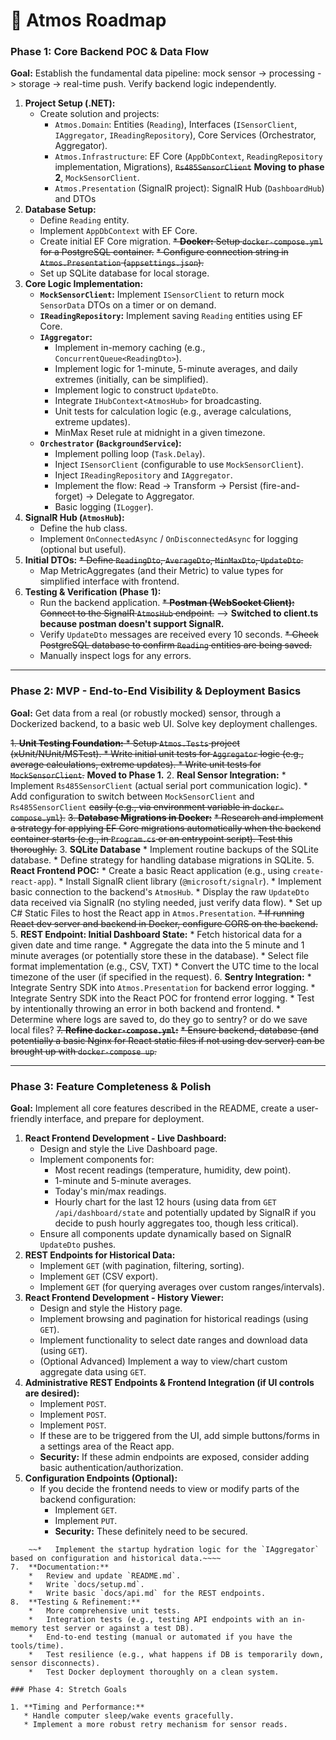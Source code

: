 # 🚗 Atmos Roadmap

### Phase 1: Core Backend POC & Data Flow

**Goal:** Establish the fundamental data pipeline: mock sensor -> processing -> storage -> real-time push. Verify backend logic independently.

1.  **Project Setup (.NET):**
    *   Create solution and projects:
        *   `Atmos.Domain`: Entities (`Reading`), Interfaces (`ISensorClient`, `IAggregator`, `IReadingRepository`), Core Services (Orchestrator, Aggregator).
        *   `Atmos.Infrastructure`: EF Core (`AppDbContext`, `ReadingRepository` implementation, Migrations), ~~`Rs485SensorClient`~~ **Moving to phase 2**, `MockSensorClient`.
        *   `Atmos.Presentation` (SignalR project): SignalR Hub (`DashboardHub`) and DTOs
2.  **Database Setup:**
    *   Define `Reading` entity.
    *   Implement `AppDbContext` with EF Core.
    *   Create initial EF Core migration.
    ~~*   **Docker:** Setup `docker-compose.yml` for a PostgreSQL container.~~
    ~~*   Configure connection string in `Atmos.Presentation` (`appsettings.json`).~~
    * Set up SQLite database for local storage.
3.  **Core Logic Implementation:**
    *   **`MockSensorClient`:** Implement `ISensorClient` to return mock `SensorData` DTOs on a timer or on demand.
    *   **`IReadingRepository`:** Implement saving `Reading` entities using EF Core.
    *   **`IAggregator`:**
        *   Implement in-memory caching (e.g., `ConcurrentQueue<ReadingDto>`).
        *   Implement logic for 1-minute, 5-minute averages, and daily extremes (initially, can be simplified).
        *   Implement logic to construct `UpdateDto`.
        *   Integrate `IHubContext<AtmosHub>` for broadcasting.
        *   Unit tests for calculation logic (e.g., average calculations, extreme updates).
        *   MinMax Reset rule at midnight in a given timezone. 
    *   **`Orchestrator` (`BackgroundService`):**
        *   Implement polling loop (`Task.Delay`).
        *   Inject `ISensorClient` (configurable to use `MockSensorClient`).
        *   Inject `IReadingRepository` and `IAggregator`.
        *   Implement the flow: Read -> Transform -> Persist (fire-and-forget) -> Delegate to Aggregator.
        *   Basic logging (`ILogger`).
4.  **SignalR Hub (`AtmosHub`):**
    *   Define the hub class.
    *   Implement `OnConnectedAsync` / `OnDisconnectedAsync` for logging (optional but useful).
5.  **Initial DTOs:**
    ~~*   Define `ReadingDto`, `AverageDto`, `MinMaxDto`, `UpdateDto`.~~
    * Map MetricAggregates (and their Metric) to value types for simplified interface with frontend.
6.  **Testing & Verification (Phase 1):**
    *   Run the backend application.
    ~~*   **Postman (WebSocket Client):** Connect to the SignalR `AtmosHub` endpoint.~~ --> **Switched to client.ts because postman doesn't support SignalR.**
    *   Verify `UpdateDto` messages are received every 10 seconds.
    ~~*   Check PostgreSQL database to confirm `Reading` entities are being saved.~~
    *   Manually inspect logs for any errors.

---

### Phase 2: MVP - End-to-End Visibility & Deployment Basics

**Goal:** Get data from a real (or robustly mocked) sensor, through a Dockerized backend, to a basic web UI. Solve key deployment challenges.

~~1.  **Unit Testing Foundation:**
    *   Setup `Atmos.Tests` project (xUnit/NUnit/MSTest).
    *   Write initial unit tests for `Aggregator` logic (e.g., average calculations, extreme updates).
    *   Write unit tests for `MockSensorClient`.~~ **Moved to Phase 1.**
2.  **Real Sensor Integration:**
    *   Implement `Rs485SensorClient` (actual serial port communication logic).
    *   Add configuration to switch between `MockSensorClient` and `Rs485SensorClient` ~~easily (e.g., via environment variable in `docker-compose.yml`).~~
~~3.  **Database Migrations in Docker:**~~
    ~~*   Research and implement a strategy for applying EF Core migrations automatically when the backend container starts (e.g., in `Program.cs` or an entrypoint script). Test this thoroughly.~~
3. **SQLite Database**
    *   Implement routine backups of the SQLite database.
    *   Define strategy for handling database migrations in SQLite.
5. **React Frontend POC:**
    *   Create a basic React application (e.g., using `create-react-app`).
    *   Install SignalR client library (`@microsoft/signalr`).
    *   Implement basic connection to the backend's `AtmosHub`.
    *   Display the raw `UpdateDto` data received via SignalR (no styling needed, just verify data flow).
    *  Set up C# Static Files to host the React app in `Atmos.Presentation`.
    ~~*   If running React dev server and backend in Docker, configure CORS on the backend.~~
5.  **REST Endpoint: Initial Dashboard State:**
    *   Fetch historical data for a given date and time range. 
    *   Aggregate the data into the 5 minute and 1 minute averages (or potentially store these in the database).
    *   Select file format implementation (e.g., CSV, TXT)
    *   Convert the UTC time to the local timezone of the user (if specified in the request).
6.  **Sentry Integration:**
    *   Integrate Sentry SDK into `Atmos.Presentation` for backend error logging.
    *   Integrate Sentry SDK into the React POC for frontend error logging.
    *   Test by intentionally throwing an error in both backend and frontend.
    *   Determine where logs are saved to, do they go to sentry? or do we save local files?
~~7.  **Refine `docker-compose.yml`:**~~
    ~~*   Ensure backend, database (and potentially a basic Nginx for React static files if not using dev server) can be brought up with `docker-compose up`.~~

---

### Phase 3: Feature Completeness & Polish

**Goal:** Implement all core features described in the README, create a user-friendly interface, and prepare for deployment.

1.  **React Frontend Development - Live Dashboard:**
    *   Design and style the Live Dashboard page.
    *   Implement components for:
        *   Most recent readings (temperature, humidity, dew point).
        *   1-minute and 5-minute averages.
        *   Today's min/max readings.
        *   Hourly chart for the last 12 hours (using data from `GET /api/dashboard/state` and potentially updated by SignalR if you decide to push hourly aggregates too, though less critical).
    *   Ensure all components update dynamically based on SignalR `UpdateDto` pushes.
2.  **REST Endpoints for Historical Data:**
    *   Implement `GET` (with pagination, filtering, sorting).
    *   Implement `GET` (CSV export).
    *   Implement `GET` (for querying averages over custom ranges/intervals).
3.  **React Frontend Development - History Viewer:**
    *   Design and style the History page.
    *   Implement browsing and pagination for historical readings (using `GET`).
    *   Implement functionality to select date ranges and download data (using `GET`).
    *   (Optional Advanced) Implement a way to view/chart custom aggregate data using `GET`.
4.  **Administrative REST Endpoints & Frontend Integration (if UI controls are desired):**
    *   Implement `POST`.
    *   Implement `POST`.
    *   Implement `POST`.
    *   If these are to be triggered from the UI, add simple buttons/forms in a settings area of the React app.
    *   **Security:** If these admin endpoints are exposed, consider adding basic authentication/authorization.
5.  **Configuration Endpoints (Optional):**
    *   If you decide the frontend needs to view or modify parts of the backend configuration:
        *   Implement `GET`.
        *   Implement `PUT`.
        *   **Security:** These definitely need to be secured.
~~~~6.  **Finalize `IAggregator` Hydration:**~~
    ~~*   Implement the startup hydration logic for the `IAggregator` based on configuration and historical data.~~~~
7.  **Documentation:**
    *   Review and update `README.md`.
    *   Write `docs/setup.md`.
    *   Write basic `docs/api.md` for the REST endpoints.
8.  **Testing & Refinement:**
    *   More comprehensive unit tests.
    *   Integration tests (e.g., testing API endpoints with an in-memory test server or against a test DB).
    *   End-to-end testing (manual or automated if you have the tools/time).
    *   Test resilience (e.g., what happens if DB is temporarily down, sensor disconnects).
    *   Test Docker deployment thoroughly on a clean system.

### Phase 4: Stretch Goals 

1. **Timing and Performance:**
   * Handle computer sleep/wake events gracefully.
   * Implement a more robust retry mechanism for sensor reads.
